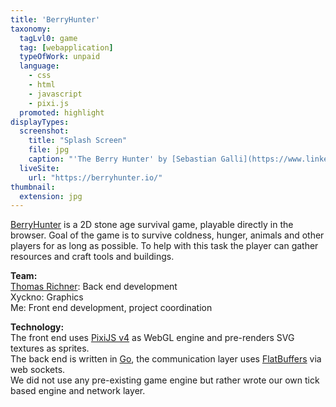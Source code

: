 ```yaml
---
title: 'BerryHunter'
taxonomy:
  tagLvl0: game
  tag: [webapplication]
  typeOfWork: unpaid
  language:
    - css
    - html
    - javascript
    - pixi.js
  promoted: highlight
displayTypes:
  screenshot:
    title: "Splash Screen"
    file: jpg
    caption: "'The Berry Hunter' by [Sebastian Galli](https://www.linkedin.com/in/sebastian-galli-936438122/)"
  liveSite:
    url: "https://berryhunter.io/"
thumbnail:
  extension: jpg
---
```


[BerryHunter](https://berryhunter.io/) is a 2D stone age survival game, playable directly in the browser.
Goal of the game is to survive coldness, hunger, animals and other players for as long as possible.
To help with this task the player can gather resources and craft tools and buildings.

**Team:**  
[Thomas Richner](trichner.ch): Back end development  
Xyckno: Graphics  
Me: Front end development, project coordination

**Technology:**  
The front end uses [PixiJS v4](http://www.pixijs.com) as WebGL engine and pre-renders SVG textures as sprites.  
The back end is written in [Go](http://golang.org), the communication layer uses [FlatBuffers](https://google.github.io/flatbuffers) via web sockets.  
We did not use any pre-existing game engine but rather wrote our own tick based engine and network layer.
